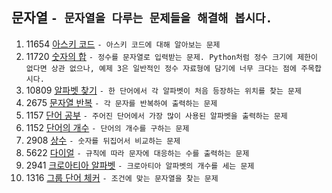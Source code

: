 문자열 ```- 문자열을 다루는 문제들을 해결해 봅시다.```
---
1. 11654 [아스키 코드](https://www.acmicpc.net/problem/11654)
    ```- 아스키 코드에 대해 알아보는 문제```
2. 11720 [숫자의 합](https://www.acmicpc.net/problem/11720)
    ```- 정수를 문자열로 입력받는 문제. Python처럼 정수 크기에 제한이 없다면 상관 없으나, 예제 3은 일반적인 정수 자료형에 담기에 너무 크다는 점에 주목합시다.```
3. 10809 [알파벳 찾기](https://www.acmicpc.net/problem/10809)
    ```- 한 단어에서 각 알파벳이 처음 등장하는 위치를 찾는 문제```
4. 2675 [문자열 반복](https://www.acmicpc.net/problem/2675)
    ```- 각 문자를 반복하여 출력하는 문제```
5. 1157	[단어 공부](https://www.acmicpc.net/problem/1157)
    ```- 주어진 단어에서 가장 많이 사용된 알파벳을 출력하는 문제```
6. 1152	[단어의 개수](https://www.acmicpc.net/problem/1152)
    ```- 단어의 개수를 구하는 문제```
7. 2908 [상수](https://www.acmicpc.net/problem/2908)
    ```- 숫자를 뒤집어서 비교하는 문제```
8. 5622 [다이얼](https://www.acmicpc.net/problem/5622)
    ```- 규칙에 따라 문자에 대응하는 수를 출력하는 문제```
9. 2941	[크로아티아 알파벳](https://www.acmicpc.net/problem/2941)
    ```- 크로아티아 알파벳의 개수를 세는 문제```
10. 1316 [그룹 단어 체커](https://www.acmicpc.net/problem/1316)
    ```- 조건에 맞는 문자열을 찾는 문제```

